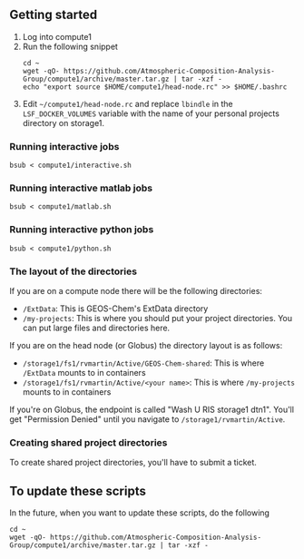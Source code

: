 ## Getting started
1. Log into compute1
2. Run the following snippet
    ```
    cd ~
    wget -qO- https://github.com/Atmospheric-Composition-Analysis-Group/compute1/archive/master.tar.gz | tar -xzf -
    echo "export source $HOME/compute1/head-node.rc" >> $HOME/.bashrc
    ```
4. Edit `~/compute1/head-node.rc` and replace `lbindle` in the `LSF_DOCKER_VOLUMES` variable with the name of your personal projects directory on storage1.


### Running interactive jobs
```
bsub < compute1/interactive.sh
```

### Running interactive matlab jobs
```
bsub < compute1/matlab.sh
```

### Running interactive python jobs
```
bsub < compute1/python.sh
```

### The layout of the directories
If you are on a compute node there will be the following directories:
- `/ExtData`: This is GEOS-Chem's ExtData directory
- `/my-projects`: This is where you should put your project directories. You can put large files and directories here.

If you are on the head node (or Globus) the directory layout is as follows:
- `/storage1/fs1/rvmartin/Active/GEOS-Chem-shared`: This is where `/ExtData` mounts to in containers
- `/storage1/fs1/rvmartin/Active/<your name>`: This is where `/my-projects` mounts to in containers

If you're on Globus, the endpoint is called "Wash U RIS storage1 dtn1". You'll get "Permission Denied" until you navigate to `/storage1/rvmartin/Active`.

### Creating shared project directories
To create shared project directories, you'll have to submit a ticket.

## To update these scripts
In the future, when you want to update these scripts, do the following
```
cd ~
wget -qO- https://github.com/Atmospheric-Composition-Analysis-Group/compute1/archive/master.tar.gz | tar -xzf -
```
